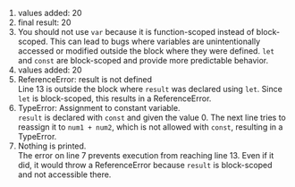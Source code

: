 1. values added:  20  
2. final result:  20  
3. You should not use `var` because it is function-scoped instead of block-scoped. This can lead to bugs where variables are unintentionally accessed or modified outside the block where they were defined. `let` and `const` are block-scoped and provide more predictable behavior.
4. values added:  20  
5. ReferenceError: result is not defined  
Line 13 is outside the block where `result` was declared using `let`. Since `let` is block-scoped, this results in a ReferenceError.
6. TypeError: Assignment to constant variable.  
`result` is declared with `const` and given the value 0. The next line tries to reassign it to `num1 + num2`, which is not allowed with `const`, resulting in a TypeError.
7. Nothing is printed.  
The error on line 7 prevents execution from reaching line 13. Even if it did, it would throw a ReferenceError because `result` is block-scoped and not accessible there.
